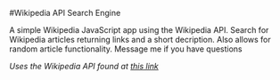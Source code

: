 #Wikipedia API Search Engine

 A simple Wikipedia JavaScript app using the Wikipedia API. Search for Wikipedia articles returning links and a short decription. Also allows for random article functionality. Message me if you have questions
 
 
*Uses the Wikipedia API found at [this link](https://www.mediawiki.org/wiki/API:Main_page)*
